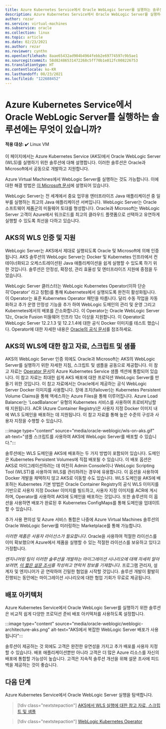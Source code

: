 ```yaml
---
title: Azure Kubernetes Service에서 Oracle WebLogic Server를 실행하는 솔루션에는 무엇이 있습니까?
description: Azure Kubernetes Service에서 Oracle WebLogic Server를 실행하는 방법을 알아봅니다.
author: rezar
ms.service: virtual-machines
ms.subservice: oracle
ms.collection: linux
ms.topic: article
ms.date: 02/23/2021
ms.author: rezar
ms.reviewer: cynthn
ms.openlocfilehash: 8aae65432ad904b4964febb2e69774597c9b5ae1
ms.sourcegitcommit: 58d82486531472268c5ff70b1e012fc008226753
ms.translationtype: HT
ms.contentlocale: ko-KR
ms.lasthandoff: 08/23/2021
ms.locfileid: "122688452"
---
```

# <a name="what-are-solutions-for-running-oracle-weblogic-server-on-the-azure-kubernetes-service"></a>Azure Kubernetes Service에서 Oracle WebLogic Server를 실행하는 솔루션에는 무엇이 있습니까?

**적용 대상:** :heavy_check_mark: Linux VM 

이 페이지에서는 Azure Kubernetes Service (AKS)에서 Oracle WebLogic Server (WLS)를 실행하기 위한 솔루션에 대해 설명합니다. 이러한 솔루션은 Oracle과 Microsoft에서 공동으로 개발하고 지원합니다.

Azure Virtual Machines에서 WebLogic Server를 실행하는 것도 가능합니다. 이에 대한 해결 방법은 [이 Microsoft 문서](./oracle-weblogic.md)에 설명되어 있습니다.

WebLogic Server는 전 세계에서 중요 업무용 엔터프라이즈 Java 애플리케이션 중 일부를 실행하는 최고의 Java 애플리케이션 서버입니다. WebLogic Server는 Oracle 소프트웨어 제품군의 미들웨어 토대를 형성합니다. Oracle과 Microsoft는 WebLogic Server 고객이 Azure에서 워크로드를 최고의 클라우드 플랫폼으로 선택하고 유연하게 실행할 수 있도록 최선을 다하고 있습니다.

## <a name="wls-on-aks-certified-and-supported"></a>AKS의 WLS 인증 및 지원
WebLogic Server는 AKS에서 제대로 실행되도록 Oracle 및 Microsoft에 의해 인증됩니다. AKS 솔루션의 WebLogic Server는 Docker 및 Kubernetes 인프라에서 컨테이너화되고 오케스트레이션된 Java 애플리케이션을 쉽게 실행할 수 있도록 하기 위한 것입니다. 솔루션은 안정성, 확장성, 관리 효율성 및 엔터프라이즈 지원에 중점을 두었습니다.

WebLogic Server 클러스터는 WebLogic Kubernetes Operator(이하 단순히'Operator' 라고 칭함)를 통해 Kubernetes에서 실행되도록 완전히 활성화됩니다. 이 Operator는 표준 Kubernetes Operator 패턴을 따릅니다. 달리 수동 작업을 자동화하고 추가 운영 안정성 기능을 추가 하여 WebLogic 도메인의 관리 및 운영 그리고 Kubernetes에서의 배포를 간소화합니다. 이 Operator는 Oracle WebLogic Server 12c, Oracle Fusion 미들웨어 인프라 12c 이상을 지원합니다. 이 Operator로 WebLogic Server 12.2.1.3 및 12.2.1.4에 대한 공식 Docker 이미지를 테스트 했습니다. Operator에 대한 자세한 내용은 [Oracle의 공식 문서](https://oracle.github.io/weblogic-kubernetes-operator/)를 참조하세요.

## <a name="guidance-scripts-and-samples-for-wls-on-aks"></a>AKS의 WLS에 대한 참고 자료, 스크립트 및 샘플
AKS의 WebLogic Server 인증 외에도 Oracle과 Microsoft는 AKS의 WebLogic Server를 실행하기 위한 자세한 지침, 스크립트 및 샘플을 공동으로 제공합니다. 이 참고 자료는 [Operator 문서](https://oracle.github.io/weblogic-kubernetes-operator/)의 Azure Kubernetes Service 샘플 섹션에 통합되어 있습니다. 이 참고 자료는 최대한 쉽게 AKS 배포에 대한 프로덕션 WebLogic Server를 만들기 위한 것입니다. 이 참고 자료에서는 Oracle에서 제공하는 공식 WebLogic Server Docker 이미지를 사용합니다. 장애 조치(failover)는 Kubernetes Persistent Volume Claims을 통해 액세스하는 Azure Files을 통해 이루어집니다. Azure Load Balancer는 'LoadBalancer' 유형의 Kubernetes 서비스를 사용하여 프로비저닝할 때 지원됩니다. ACR (Azure Container Registry)은 사용자 지정 Docker 이미지 내에 WLS 도메인을 배포하는 데 지원됩니다. 이 참고 자료를 통해 높은 수준의 구성과 사용자 지정을 수행할 수 있습니다.

:::image type="content" source="media/oracle-weblogic/wls-on-aks.gif" alt-text="샘플 스크립트를 사용하여 AKS에 WebLogic Server를 배포할 수 있습니다.":::

솔루션에는 WLS 도메인을 AKS에 배포하는 두 가지 방법이 포함되어 있습니다. 도메인은 Kubernetes Persistent Volumes에 직접 배포될 수 있습니다. 이 배포 옵션은 AKS로 마이그레이션하려는 데 여전히 Admin Console이나 WebLogic Scripting Tool (WLST)를 사용하여 WLS를 관리하려는 경우에 유용합니다. 이 옵션을 사용하여 Docker 개발을 채택하지 않고 AKS로 이동할 수도 있습니다. WLS 도메인을 AKS에 배포하는 Kubernetes 기본 방법은 Oracle Container Registry의 공식 WLS 이미지를 기반으로 사용자 지정 Docker 이미지를 빌드하고, 사용자 지정 이미지를 ACR에 게시하며, Operator를 사용하여 AKS에 도메인을 배포하는 것입니다. 또한 솔루션의 이 옵션을 사용하면 배포가 완료된 후 Kubernetes ConfigMaps를 통해 도메인을 업데이트할 수 있습니다.

추가 사용 편의성 및 Azure 서비스 통합은 나중에 Azure Virtual Machines 솔루션의 Oracle WebLogic Server를 미러링하는 Marketplace를 통해 가능합니다.

_이러한 제품은 사용자 라이선스가 필요합니다_. Oracle을 사용하여 적절한 라이선스를 이미 확보했으며 Azure에서 제품을 실행할 수 있는 적절한 라이선스를 보유하고 있다고 가정합니다.

_엔지니어링 팀이 이러한 솔루션을 개발하는 마이그레이션 시나리오에 대해 자세히 알아보려면, [이 짧은 설문 조사](https://aka.ms/wls-on-azure-survey)를 작성하고 연락처 정보를 기재합니다_. 프로그램 관리자, 설계자 및 엔지니어가 곧 연락하여 긴밀한 협업을 시작할 것입니다. 솔루션 개발이 활발히 진행되는 동안에는 마이그레이션 시나리오에 대한 협업 기회가 무료로 제공됩니다.

## <a name="deployment-architectures"></a>배포 아키텍처

Azure Kubernetes Service에서 Oracle WebLogic Server를 실행하기 위한 솔루션은 비교적 쉽게 다양한 프로덕션 준비 배포 아키텍처를 사용하도록 설정합니다.

:::image type="content" source="media/oracle-weblogic/weblogic-architecture-aks.png" alt-text="AKS에서 복잡한 WebLogic Server 배포가 사용됩니다":::

솔루션이 제공하는 것 외에도 고객은 완전한 유연성을 가지고 추가 배포를 사용자 지정할 수 있습니다. 배포 애플리케이션뿐만 아니라 고객은 더 많은 Azure 리소스를 자신의 배포에 통합할 가능성이 높습니다. 고객은 지속적 솔루션 개선을 위해 설문 조사에 피드백을 제공하는 것이 좋습니다.

## <a name="next-steps"></a>다음 단계

Azure Kubernetes Service에서 Oracle WebLogic Server 실행을 탐색합니다.

> [!div class="nextstepaction"]
> [AKS에서 WLS 실행에 대한 참고 자료, 스크립트 및 샘플](https://oracle.github.io/weblogic-kubernetes-operator/)

> [!div class="nextstepaction"]
> [WebLogic Kubernetes Operator](https://oracle.github.io/weblogic-kubernetes-operator/)
